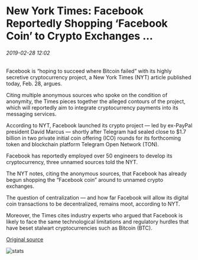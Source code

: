 # New York Times: Facebook Reportedly Shopping ‘Facebook Coin’ to Crypto Exchanges ...

###### 2019-02-28 12:02

Facebook is “hoping to succeed where Bitcoin failed” with its highly secretive cryptocurrency project, a New York Times (NYT) article published today, Feb. 28, argues.

Citing multiple anonymous sources who spoke on the condition of anonymity, the Times pieces together the alleged contours of the project, which will reportedly aim to integrate cryptocurrency payments into its messaging services.

According to NYT, Facebook launched its crypto project — led by ex-PayPal president David Marcus — shortly after Telegram had sealed close to $1.7 billion in two private initial coin offering (ICO) rounds for its forthcoming token and blockchain platform Telegram Open Network (TON).

Facebook has reportedly employed over 50 engineers to develop its cryptocurrency, three unnamed sources told the NYT.

The NYT notes, citing the anonymous sources, that Facebook has already begun shopping the “Facebook coin” around to unnamed crypto exchanges.

The question of centralization — and how far Facebook will allow its digital coin transactions to be decentralized, remains moot, according to NYT.

Moreover, the Times cites industry experts who argued that Facebook is likely to face the same technological limitations and regulatory hurdles that have beset stalwart cryptocurrencies such as Bitcoin (BTC).

[Original source](https://cointelegraph.com/news/new-york-times-facebook-reportedly-shopping-facebook-coin-to-crypto-exchanges)

![stats](https://c.statcounter.com/11760860/0/a89fa40b/1/ "stats")